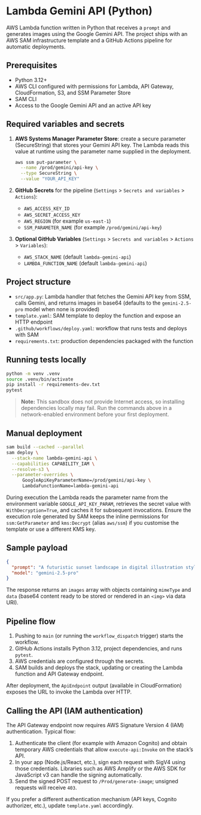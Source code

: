 # Lambda Gemini API (Python)

AWS Lambda function written in Python that receives a `prompt` and generates images using the Google Gemini API. The project ships with an AWS SAM infrastructure template and a GitHub Actions pipeline for automatic deployments.

## Prerequisites

- Python 3.12+
- AWS CLI configured with permissions for Lambda, API Gateway, CloudFormation, S3, and SSM Parameter Store
- SAM CLI
- Access to the Google Gemini API and an active API key

## Required variables and secrets

1. **AWS Systems Manager Parameter Store**: create a secure parameter (SecureString) that stores your Gemini API key. The Lambda reads this value at runtime using the parameter name supplied in the deployment.
   ```bash
   aws ssm put-parameter \
     --name /prod/gemini/api-key \
     --type SecureString \
     --value "YOUR_API_KEY"
   ```

2. **GitHub Secrets** for the pipeline (`Settings` > `Secrets and variables` > `Actions`):
   - `AWS_ACCESS_KEY_ID`
   - `AWS_SECRET_ACCESS_KEY`
   - `AWS_REGION` (for example `us-east-1`)
   - `SSM_PARAMETER_NAME` (for example `/prod/gemini/api-key`)

3. **Optional GitHub Variables** (`Settings` > `Secrets and variables` > `Actions` > `Variables`):
   - `AWS_STACK_NAME` (default `lambda-gemini-api`)
   - `LAMBDA_FUNCTION_NAME` (default `lambda-gemini-api`)

## Project structure

- `src/app.py`: Lambda handler that fetches the Gemini API key from SSM, calls Gemini, and returns images in base64 (defaults to the `gemini-2.5-pro` model when none is provided)
- `template.yaml`: SAM template to deploy the function and expose an HTTP endpoint
- `.github/workflows/deploy.yaml`: workflow that runs tests and deploys with SAM
- `requirements.txt`: production dependencies packaged with the function

## Running tests locally

```bash
python -m venv .venv
source .venv/bin/activate
pip install -r requirements-dev.txt
pytest
```

> **Note:** This sandbox does not provide Internet access, so installing dependencies locally may fail. Run the commands above in a network-enabled environment before your first deployment.

## Manual deployment

```bash
sam build --cached --parallel
sam deploy \
  --stack-name lambda-gemini-api \
  --capabilities CAPABILITY_IAM \
  --resolve-s3 \
  --parameter-overrides \
      GoogleApiKeyParameterName=/prod/gemini/api-key \
      LambdaFunctionName=lambda-gemini-api
```

During execution the Lambda reads the parameter name from the environment variable `GOOGLE_API_KEY_PARAM`, retrieves the secret value with `WithDecryption=True`, and caches it for subsequent invocations. Ensure the execution role generated by SAM keeps the inline permissions for `ssm:GetParameter` and `kms:Decrypt` (alias `aws/ssm`) if you customise the template or use a different KMS key.

## Sample payload

```json
{
  "prompt": "A futuristic sunset landscape in digital illustration style",
  "model": "gemini-2.5-pro"
}
```

The response returns an `images` array with objects containing `mimeType` and `data` (base64 content ready to be stored or rendered in an `<img>` via data URI).

## Pipeline flow

1. Pushing to `main` (or running the `workflow_dispatch` trigger) starts the workflow.
2. GitHub Actions installs Python 3.12, project dependencies, and runs `pytest`.
3. AWS credentials are configured through the secrets.
4. SAM builds and deploys the stack, updating or creating the Lambda function and API Gateway endpoint.

After deployment, the `ApiEndpoint` output (available in CloudFormation) exposes the URL to invoke the Lambda over HTTP.

## Calling the API (IAM authentication)

The API Gateway endpoint now requires AWS Signature Version 4 (IAM) authentication. Typical flow:

1. Authenticate the client (for example with Amazon Cognito) and obtain temporary AWS credentials that allow `execute-api:Invoke` on the stack’s API.
2. In your app (Node.js/React, etc.), sign each request with SigV4 using those credentials. Libraries such as AWS Amplify or the AWS SDK for JavaScript v3 can handle the signing automatically.
3. Send the signed POST request to `/Prod/generate-image`; unsigned requests will receive `403`.

If you prefer a different authentication mechanism (API keys, Cognito authorizer, etc.), update `template.yaml` accordingly.
